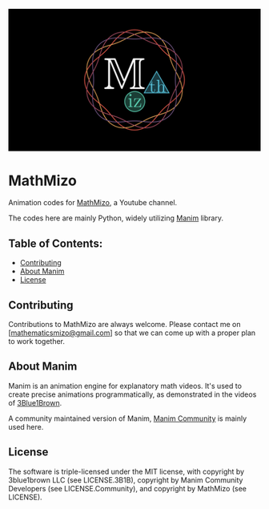 
<p align="left">
    <a href="https://github.com/piakos314/mathmizo">
        <img src="https://raw.githubusercontent.com/piakos314/mathmizo/master/MathMizoLogo.png">
    </a>
</p>

# MathMizo

Animation codes for [MathMizo](https://www.youtube.com/channel/UCVK3TuJYpg6IaVVqyp_Ce1w), a Youtube channel.

The codes here are mainly Python, widely utilizing [Manim](#about-manim) library.

## Table of Contents:

-  [Contributing](#contributing)
-  [About Manim](#about-manim)
-  [License](#license)

## Contributing

Contributions to MathMizo are always welcome. Please contact me on [mathematicsmizo@gmail.com] so that we can come up with a proper plan to work together.

## About Manim

Manim is an animation engine for explanatory math videos. It's used to create precise animations programmatically, as demonstrated in the videos of [3Blue1Brown](https://www.3blue1brown.com/).

A community maintained version of Manim, [Manim Community](https://www.manim.community) is mainly used here.

## License

The software is triple-licensed under the MIT license, with copyright by 3blue1brown LLC (see LICENSE.3B1B), copyright by Manim Community Developers (see LICENSE.Community), and copyright by MathMizo (see LICENSE).
